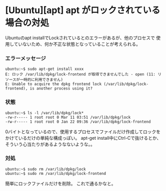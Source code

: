 
# [Ubuntu][apt] apt がロックされている場合の対処

Ubuntuのapt installでLockされているとのエラーがあるが、他のプロセスで
使用していないため、何か不正な状態となっていることが考えられる。

### エラーメッセージ
~~~
ubuntu:~$ sudo apt-get install xxxx
E: ロック /var/lib/dpkg/lock-frontend が取得できませんでした - open (11: リソースが一時的に利用できません)
E: Unable to acquire the dpkg frontend lock (/var/lib/dpkg/lock-frontend), is another process using it?
~~~


### 状態
~~~
ubuntu:~$ ls -l /var/lib/dpkg/lock*
-rw-r----- 1 root root 0 Mar 11 03:51 /var/lib/dpkg/lock
-rw-r----- 1 root root 0 Jan 22 09:36 /var/lib/dpkg/lock-frontend
~~~
0バイトとなっているので、使用するプロセスでファイルだけ作成してロックをかけているだけの単純な構成っぽい。
apt-get install中にCtrl-Cで抜けるとか、そういう心当たりがあるようなないような。。


### 対処
~~~
ubuntu:~$ sudo rm /var/lib/dpkg/lock
ubuntu:~$ sudo rm /var/lib/dpkg/lock-frontend 
~~~
簡単にロックファイルだけを削除。
これで通るかなと。
